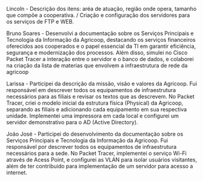 Lincoln - Descrição dos itens: aréa de atuação, região onde opera, tamanho que compõe a cooperativa. / Criação e configuração dos servidores para os serviços de FTP e WEB.

Bruno Soares - Desenvolvi a documentação sobre os Serviços Principais e Tecnologia da Informação da Agricoop, destacando os serviços financeiros oferecidos aos cooperados e o papel essencial da TI em garantir eficiência, segurança e modernização dos processos. Além disso, simulei no Cisco Packet Tracer a interação entre o servidor e o banco de dados, e colaborei na criação da lista de materias que envolvem a infraestrutura de rede da agricoop

Larissa - Participei da descrição da missão, visão e valores da Agricoop. Fui responsável em descrever todos os equipamentos de infraestrutura necessários para as filiais e revisar os textos que as descrevem. No Packet Tracer, criei o modelo inicial da estrutura física (Physical) da Agricoop, separando as filiais e adicionando cada equipamento em sua respectiva unidade. Implementei uma impressora em cada local e configurei um servidor demonstrativo para o AD (Active Directory).

João José - Participei do desenvolvimento da documentação sobre os Serviços Principais e Tecnologia da Informação da Agricoop. Fui responsável por descrever todos os equipamentos de infraestrutura necessários para a sede. No Packet Tracer, implementei o serviço Wi-Fi através de Acess Point, e configurei as VLAN para isolar usuários visitantes, além de ter contribuido para implementação de um servidor para acesso a internet. 
